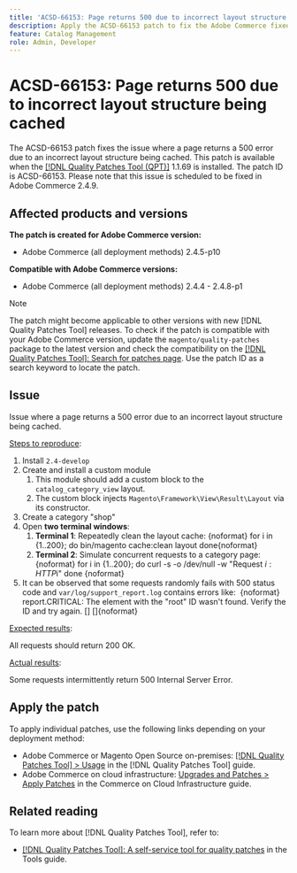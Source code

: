 ```yaml
---
title: 'ACSD-66153: Page returns 500 due to incorrect layout structure being cached'
description: Apply the ACSD-66153 patch to fix the Adobe Commerce fixed then issue when a page would return a 500 error code, due to an incorrect layout structure being cached in the layout.
feature: Catalog Management
role: Admin, Developer
---
```


# ACSD-66153: Page returns 500 due to incorrect layout structure being cached

The ACSD-66153 patch fixes the issue where a page returns a 500 error due to an incorrect layout structure being cached. This patch is available when the [[!DNL Quality Patches Tool (QPT)]](/help/tools/quality-patches-tool/quality-patches-tool-to-self-serve-quality-patches.md) 1.1.69 is installed. The patch ID is ACSD-66153. Please note that this issue is scheduled to be fixed in Adobe Commerce 2.4.9.

## Affected products and versions

**The patch is created for Adobe Commerce version:**

* Adobe Commerce (all deployment methods) 2.4.5-p10

**Compatible with Adobe Commerce versions:**

* Adobe Commerce (all deployment methods) 2.4.4 - 2.4.8-p1

>[!NOTE]
>
>The patch might become applicable to other versions with new [!DNL Quality Patches Tool] releases. To check if the patch is compatible with your Adobe Commerce version, update the `magento/quality-patches` package to the latest version and check the compatibility on the [[!DNL Quality Patches Tool]: Search for patches page](https://experienceleague.adobe.com/tools/commerce-quality-patches/index.html). Use the patch ID as a search keyword to locate the patch.

## Issue

Issue where a page returns a 500 error due to an incorrect layout structure being cached.

<u>Steps to reproduce</u>:

1. Install `2.4-develop` 
1. Create and install a custom module
    1. This module should add a custom block to the `catalog_category_view` layout.
    1. The custom block injects `Magento\Framework\View\Result\Layout` via its constructor.
1. Create a category "shop"
1. Open **two terminal windows**:
    1. **Terminal 1**: Repeatedly clean the layout cache:
    {noformat}
    for i in {1..200}; do
      bin/magento cache:clean layout
    done{noformat}
    1. **Terminal 2**: Simulate concurrent requests to a category page:
    {noformat}
    for i in {1..200}; do
      curl -s -o /dev/null -w "Request $i: HTTP %{http_code}\n" "http://your_magento_base_url/shop.html?req=$i"
    done {noformat}
1. It can be observed that some requests randomly fails with 500 status code
and  `var/log/support_report.log` contains errors like: 
{noformat}
report.CRITICAL: The element with the "root" ID wasn't found. Verify the ID and try again. [] []{noformat}

<u>Expected results</u>:

All requests should return 200 OK.

<u>Actual results</u>:

Some requests intermittently return 500 Internal Server Error.

## Apply the patch

To apply individual patches, use the following links depending on your deployment method:

* Adobe Commerce or Magento Open Source on-premises: [[!DNL Quality Patches Tool] > Usage](/help/tools/quality-patches-tool/usage.md) in the [!DNL Quality Patches Tool] guide.
* Adobe Commerce on cloud infrastructure: [Upgrades and Patches > Apply Patches](https://experienceleague.adobe.com/docs/commerce-cloud-service/user-guide/develop/upgrade/apply-patches.html) in the Commerce on Cloud Infrastructure guide.

## Related reading

To learn more about [!DNL Quality Patches Tool], refer to:

* [[!DNL Quality Patches Tool]: A self-service tool for quality patches](/help/tools/quality-patches-tool/quality-patches-tool-to-self-serve-quality-patches.md) in the Tools guide.
